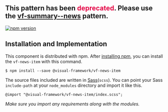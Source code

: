 <h2>This pattern has been <span style="color: rgb(228, 0, 70);">deprecated</span>. Please use the <a class="vf-link" href="../detail/vf-summary-news">vf-summary--news</a> pattern.</h2>

[![npm version](https://badge.fury.io/js/%40visual-framework%2Fvf-news-item.svg)](https://badge.fury.io/js/%40visual-framework%2Fvf-news-item)

## Installation and Implementation

This component is distributed with npm. After [installing npm](https://www.npmjs.com/get-npm), you can install the `vf-news-item` with this command.

```
$ npm install --save @visual-framework/vf-news-item
```

The source files included are written in [Sass](http://sass-lang.com)(`scss`). You can point your Sass `include-path` at your `node_modules` directory and import it like this.

```
@import "@visual-framework/vf-news-item/index.scss";
```

_Make sure you import any requirements along with the modules._
